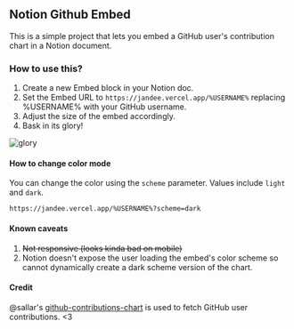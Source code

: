 ## Notion Github Embed

This is a simple project that lets you embed a GitHub user's contribution chart in a Notion document.

### How to use this?

1. Create a new Embed block in your Notion doc.
2. Set the Embed URL to `https://jandee.vercel.app/%USERNAME%` replacing %USERNAME% with your GitHub username.
3. Adjust the size of the embed accordingly.
4. Bask in its glory!

![glory](https://i.imgur.com/aU95o4N.png)

#### How to change color mode

You can change the color using the `scheme` parameter. Values include `light` and `dark`.

```
https://jandee.vercel.app/%USERNAME%?scheme=dark
```

#### Known caveats

1. ~~Not responsive (looks kinda bad on mobile)~~
2. Notion doesn't expose the user loading the embed's color scheme so cannot dynamically create a dark scheme version of the chart.

#### Credit

@sallar's [github-contributions-chart](https://github.com/sallar/github-contributions-chart) is used to fetch GitHub user contributions. <3
